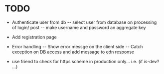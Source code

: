 # TODO

- Authenticate user from db
-- select user from database on processing of login/ post
-- make username and password an aggregate key

- Add registration page

- Error handling
-- Show error messge on the client side
-- Catch exception on DB access and add message to edn response

- use friend to check for https scheme in production only... i.e. (if is-dev? ...)
